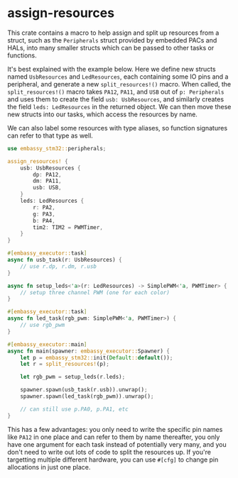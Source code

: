 # assign-resources

This crate contains a macro to help assign and split up resources from a
struct, such as the `Peripherals` struct provided by embedded PACs and HALs,
into many smaller structs which can be passed to other tasks or functions.

It's best explained with the example below. Here we define new structs named
`UsbResources` and `LedResources`, each containing some IO pins and a
peripheral, and generate a new `split_resources!()` macro. When called,
the `split_resources!()` macro takes `PA12`, `PA11`, and `USB` out of
`p: Peripherals` and uses them to create the field `usb: UsbResources`, and
similarly creates the field `leds: LedResources` in the returned object. We can
then move these new structs into our tasks, which access the resources by name.

We can also label some resources with type aliases, so function signatures can
refer to that type as well.

```rust
use embassy_stm32::peripherals;

assign_resources! {
    usb: UsbResources {
        dp: PA12,
        dm: PA11,
        usb: USB,
    }
    leds: LedResources {
        r: PA2,
        g: PA3,
        b: PA4,
        tim2: TIM2 = PWMTimer,
    }
}

#[embassy_executor::task]
async fn usb_task(r: UsbResources) {
    // use r.dp, r.dm, r.usb
}

async fn setup_leds<'a>(r: LedResources) -> SimplePWM<'a, PWMTimer> {
    // setup three channel PWM (one for each color)
}

#[embassy_executor::task]
async fn led_task(rgb_pwm: SimplePWM<'a, PWMTimer>) {
    // use rgb_pwm
}

#[embassy_executor::main]
async fn main(spawner: embassy_executor::Spawner) {
    let p = embassy_stm32::init(Default::default());
    let r = split_resources!(p);

    let rgb_pwm = setup_leds(r.leds);

    spawner.spawn(usb_task(r.usb)).unwrap();
    spawner.spawn(led_task(rgb_pwm)).unwrap();

    // can still use p.PA0, p.PA1, etc
}
```

This has a few advantages: you only need to write the specific pin names like
`PA12` in one place and can refer to them by name thereafter, you only have one
argument for each task instead of potentially very many, and you don't need
to write out lots of code to split the resources up. If you're targetting
multiple different hardware, you can use `#[cfg]` to change pin allocations
in just one place.
